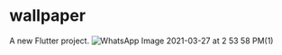 # wallpaper

A new Flutter project.
![WhatsApp Image 2021-03-27 at 2 53 58 PM(1)](https://user-images.githubusercontent.com/61863033/112716564-226f5300-8f0d-11eb-9c53-b48b2e80b43f.jpeg)
